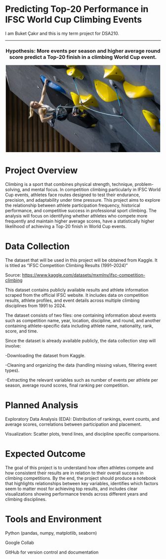 # Predicting Top-20 Performance in IFSC World Cup Climbing Events
I am Buket Çakır and this is my term project for DSA210.

---
<div align="center">

### Hypothesis: More events per season and higher average round score predict a Top-20 finish in a climbing World Cup event.

</div>
<p align="center">
  <img src="docs/assets/climbing_photo.jpg" alt="Climbing Competition Image" width="500">
</p>

# Project Overview

Climbing is a sport that combines physical strength, technique, problem-solving, and mental focus. In competition climbing particularly in IFSC World Cup events, athletes face routes designed to test their endurance, precision, and adaptability under time pressure.
This project aims to explore the relationship between athlete participation frequency, historical performance, and competitive success in professional sport climbing. The analysis will focus on identifying whether athletes who compete more frequently and maintain higher average scores, have a statistically higher likelihood of achieving a Top-20 finish in World Cup events.

# Data Collection
The dataset that will be used in this project will be obtained from Kaggle. It is titled as “IFSC Competition Climbing Results (1991–2024)” 

Source: https://www.kaggle.com/datasets/mxmlnv/ifsc-competition-climbing

This dataset contains publicly available results and athlete information scraped from the official IFSC website. It includes data on competition results, athlete profiles, and event details across multiple climbing disciplines from 1991 to 2024. 

The dataset consists of two files: one containing information about events such as competition name, year, location, discipline, and round, and another containing athlete-specific data including athlete name, nationality, rank, score, and time.


Since the dataset is already available publicly, the data collection step will involve:

-Downloading the dataset from Kaggle.

-Cleaning and organizing the data (handling missing values, filtering event types).

-Extracting the relevant variables such as number of events per athlete per season, average round scores, final ranking per competition.


# Planned Analysis

Exploratory Data Analysis (EDA): Distribution of rankings, event counts, and average scores, correlations between participation and placement.

Visualization: Scatter plots, trend lines, and discipline specific comparisons.


# Expected Outcome

The goal of this project is to understand how often athletes compete and how consistent their results are in relation to their overall success in climbing competitions. By the end, the project should produce a notebook that highlights relationships between key variables, identifies which factors seem to matter most for achieving top results, and includes clear visualizations showing performance trends across different years and climbing disciplines.

# Tools and Environment

Python (pandas, numpy, matplotlib, seaborn)

Google Collab

GitHub for version control and documentation


